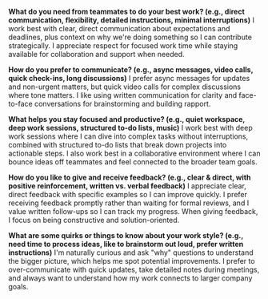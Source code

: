 **What do you need from teammates to do your best work? (e.g., direct communication, flexibility, detailed instructions, minimal interruptions)** I work best with clear, direct communication about expectations and deadlines, plus context on why we're doing something so I can contribute strategically. I appreciate respect for focused work time while staying available for collaboration and support when needed.

**How do you prefer to communicate? (e.g., async messages, video calls, quick check-ins, long discussions)** I prefer async messages for updates and non-urgent matters, but quick video calls for complex discussions where tone matters. I like using written communication for clarity and face-to-face conversations for brainstorming and building rapport.

**What helps you stay focused and productive? (e.g., quiet workspace, deep work sessions, structured to-do lists, music)** I work best with deep work sessions where I can dive into complex tasks without interruptions, combined with structured to-do lists that break down projects into actionable steps. I also work best in a collaborative environment where I can bounce ideas off teammates and feel connected to the broader team goals.

**How do you like to give and receive feedback? (e.g., clear & direct, with positive reinforcement, written vs. verbal feedback)** I appreciate clear, direct feedback with specific examples so I can improve quickly. I prefer receiving feedback promptly rather than waiting for formal reviews, and I value written follow-ups so I can track my progress. When giving feedback, I focus on being constructive and solution-oriented.

**What are some quirks or things to know about your work style? (e.g., need time to process ideas, like to brainstorm out loud, prefer written instructions)** I'm naturally curious and ask "why" questions to understand the bigger picture, which helps me spot potential improvements. I prefer to over-communicate with quick updates, take detailed notes during meetings, and always want to understand how my work connects to larger company goals.
